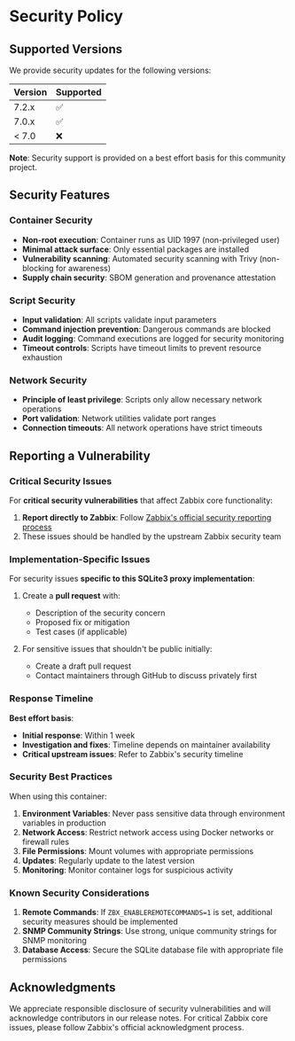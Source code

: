 # Security Policy

## Supported Versions

We provide security updates for the following versions:

| Version | Supported          |
| ------- | ------------------ |
| 7.2.x   | :white_check_mark: |
| 7.0.x   | :white_check_mark: |
| < 7.0   | :x:                |

**Note**: Security support is provided on a best effort basis for this community project.

## Security Features

### Container Security
- **Non-root execution**: Container runs as UID 1997 (non-privileged user)
- **Minimal attack surface**: Only essential packages are installed
- **Vulnerability scanning**: Automated security scanning with Trivy (non-blocking for awareness)
- **Supply chain security**: SBOM generation and provenance attestation

### Script Security
- **Input validation**: All scripts validate input parameters
- **Command injection prevention**: Dangerous commands are blocked
- **Audit logging**: Command executions are logged for security monitoring
- **Timeout controls**: Scripts have timeout limits to prevent resource exhaustion

### Network Security
- **Principle of least privilege**: Scripts only allow necessary network operations
- **Port validation**: Network utilities validate port ranges
- **Connection timeouts**: All network operations have strict timeouts

## Reporting a Vulnerability

### Critical Security Issues

For **critical security vulnerabilities** that affect Zabbix core functionality:

1. **Report directly to Zabbix**: Follow [Zabbix's official security reporting process](https://www.zabbix.com/security)
2. These issues should be handled by the upstream Zabbix security team

### Implementation-Specific Issues

For security issues **specific to this SQLite3 proxy implementation**:

1. Create a **pull request** with:
   - Description of the security concern
   - Proposed fix or mitigation
   - Test cases (if applicable)

2. For sensitive issues that shouldn't be public initially:
   - Create a draft pull request
   - Contact maintainers through GitHub to discuss privately first

### Response Timeline

**Best effort basis**:
- **Initial response**: Within 1 week
- **Investigation and fixes**: Timeline depends on maintainer availability
- **Critical upstream issues**: Refer to Zabbix's security timeline

### Security Best Practices

When using this container:

1. **Environment Variables**: Never pass sensitive data through environment variables in production
2. **Network Access**: Restrict network access using Docker networks or firewall rules
3. **File Permissions**: Mount volumes with appropriate permissions
4. **Updates**: Regularly update to the latest version
5. **Monitoring**: Monitor container logs for suspicious activity

### Known Security Considerations

1. **Remote Commands**: If `ZBX_ENABLEREMOTECOMMANDS=1` is set, additional security measures should be implemented
2. **SNMP Community Strings**: Use strong, unique community strings for SNMP monitoring
3. **Database Access**: Secure the SQLite database file with appropriate file permissions

## Acknowledgments

We appreciate responsible disclosure of security vulnerabilities and will acknowledge contributors in our release notes. For critical Zabbix core issues, please follow Zabbix's official acknowledgment process.
